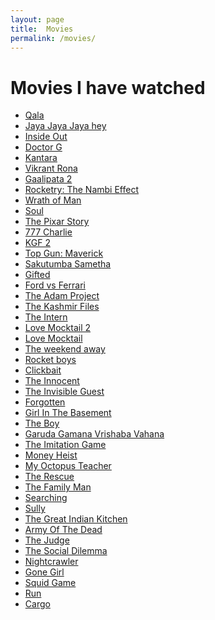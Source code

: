 ```yaml
---
layout: page
title:  Movies
permalink: /movies/
---
```


# **Movies I have watched**

 - [Qala](https://en.wikipedia.org/wiki/Qala_(film))
 - [Jaya Jaya Jaya hey](https://en.wikipedia.org/wiki/Jaya_Jaya_Jaya_Jaya_Hey_(film))
 - [Inside Out](https://en.wikipedia.org/wiki/Inside_Out_(2015_film))
 - [Doctor G](https://en.wikipedia.org/wiki/Doctor_G)
 - [Kantara](https://en.wikipedia.org/wiki/Kantara_(film))
 - [Vikrant Rona](https://en.wikipedia.org/wiki/Vikrant_Rona)
 - [Gaalipata 2](https://en.wikipedia.org/wiki/Gaalipata_2)
 - [Rocketry: The Nambi Effect](https://en.wikipedia.org/wiki/Rocketry:_The_Nambi_Effect)
 - [Wrath of Man](https://en.wikipedia.org/wiki/Wrath_of_Man)
 - [Soul](https://en.wikipedia.org/wiki/Soul_(2020_film))
 - [The Pixar Story](https://en.wikipedia.org/wiki/The_Pixar_Story)
 - [777 Charlie](https://en.wikipedia.org/wiki/777_Charlie)
 - [KGF 2](https://en.wikipedia.org/wiki/K.G.F:_Chapter_2)
 - [Top Gun: Maverick](https://en.wikipedia.org/wiki/Top_Gun:_Maverick)
 - [Sakutumba Sametha](https://www.youtube.com/watch?v=9HaHwo5yqIc)
 - [Gifted](https://en.wikipedia.org/wiki/Gifted_(2017_film))
 - [Ford vs Ferrari](https://en.wikipedia.org/wiki/Ford_v_Ferrari)
 - [The Adam Project](https://en.wikipedia.org/wiki/The_Adam_Project)
 - [The Kashmir Files](https://en.wikipedia.org/wiki/The_Kashmir_Files)
 - [The Intern](https://en.wikipedia.org/wiki/The_Intern_(2015_film))
 - [Love Mocktail 2](https://en.wikipedia.org/wiki/Love_Mocktail_2)
 - [Love Mocktail](https://en.wikipedia.org/wiki/Love_Mocktail)
 - [The weekend away](https://en.wikipedia.org/wiki/The_Weekend_Away)
 - [Rocket boys](https://www.imdb.com/title/tt13868972/)
 - [Clickbait](https://en.wikipedia.org/wiki/Clickbait_(miniseries))
 - [The Innocent](https://en.wikipedia.org/wiki/The_Innocent_(TV_series))
 - [The Invisible Guest](https://en.wikipedia.org/wiki/The_Invisible_Guest)
 - [Forgotten](https://en.wikipedia.org/wiki/Forgotten_(2017_film))
 - [Girl In The Basement](https://www.imdb.com/title/tt13269536/)
 - [The Boy](https://en.wikipedia.org/wiki/The_Boy_(2016_film))
 - [Garuda Gamana Vrishaba Vahana](https://en.wikipedia.org/wiki/Garuda_Gamana_Vrishabha_Vahana)
 - [The Imitation Game](https://en.wikipedia.org/wiki/The_Imitation_Game)
 - [Money Heist](https://en.wikipedia.org/wiki/Money_Heist)
 - [My Octopus Teacher](https://en.wikipedia.org/wiki/My_Octopus_Teacher)
 - [The Rescue](https://en.wikipedia.org/wiki/The_Rescue_(2021_film))
 - [The Family Man](https://en.wikipedia.org/wiki/The_Family_Man_(Indian_TV_series))
 - [Searching](https://en.wikipedia.org/wiki/Searching_(film))
 - [Sully](https://en.wikipedia.org/wiki/Sully_(film))
 - [The Great Indian Kitchen](https://en.wikipedia.org/wiki/The_Great_Indian_Kitchen)
 - [Army Of The Dead](https://en.wikipedia.org/wiki/Army_of_the_Dead)
 - [The Judge](https://en.wikipedia.org/wiki/The_Judge_(2014_film))
 - [The Social Dilemma](https://en.wikipedia.org/wiki/The_Social_Dilemma)
 - [Nightcrawler](https://en.wikipedia.org/wiki/Nightcrawler_(film))
 - [Gone Girl](https://en.wikipedia.org/wiki/Gone_Girl_(film))
 - [Squid Game](https://en.wikipedia.org/wiki/Squid_Game)
 - [Run](https://en.wikipedia.org/wiki/Run_(2020_American_film))
 - [Cargo](https://en.wikipedia.org/wiki/Cargo_(2017_film))
